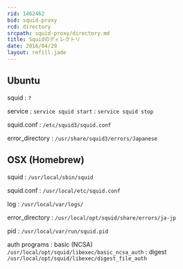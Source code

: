 ```yaml
---
rid: 1462462
bid: squid-proxy
rcd: directory
srcpath: squid-proxy/directory.md
title: Squidのディレクトリ
date: 2016/04/29
layout: refill.jade
---
```


## Ubuntu
squid
: `?`

service
: `service squid start`
: `service squid stop`

squid.conf
: `/etc/squid3/squid.conf`

error_directory
: `/usr/share/squid3/errors/Japanese`


## OSX (Homebrew)

squid
: `/usr/local/sbin/squid`

squid.conf
: `/usr/local/etc/squid.conf`

log
: `/usr/local/var/logs/`

error_directory
: `/usr/local/opt/squid/share/errors/ja-jp`

pid
: `/usr/local/var/run/squid.pid`

auth programs
: basic (NCSA)  
  `/usr/local/opt/squid/libexec/basic_ncsa_auth`
: digest  
  `/usr/local/opt/squid/libexec/digest_file_auth`
